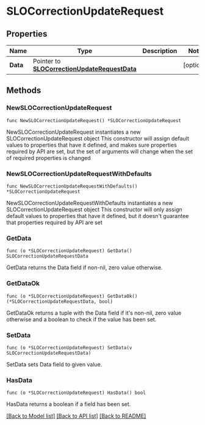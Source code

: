 # SLOCorrectionUpdateRequest

## Properties

Name | Type | Description | Notes
------------ | ------------- | ------------- | -------------
**Data** | Pointer to [**SLOCorrectionUpdateRequestData**](SLOCorrectionUpdateRequest_data.md) |  | [optional] 

## Methods

### NewSLOCorrectionUpdateRequest

`func NewSLOCorrectionUpdateRequest() *SLOCorrectionUpdateRequest`

NewSLOCorrectionUpdateRequest instantiates a new SLOCorrectionUpdateRequest object
This constructor will assign default values to properties that have it defined,
and makes sure properties required by API are set, but the set of arguments
will change when the set of required properties is changed

### NewSLOCorrectionUpdateRequestWithDefaults

`func NewSLOCorrectionUpdateRequestWithDefaults() *SLOCorrectionUpdateRequest`

NewSLOCorrectionUpdateRequestWithDefaults instantiates a new SLOCorrectionUpdateRequest object
This constructor will only assign default values to properties that have it defined,
but it doesn't guarantee that properties required by API are set

### GetData

`func (o *SLOCorrectionUpdateRequest) GetData() SLOCorrectionUpdateRequestData`

GetData returns the Data field if non-nil, zero value otherwise.

### GetDataOk

`func (o *SLOCorrectionUpdateRequest) GetDataOk() (*SLOCorrectionUpdateRequestData, bool)`

GetDataOk returns a tuple with the Data field if it's non-nil, zero value otherwise
and a boolean to check if the value has been set.

### SetData

`func (o *SLOCorrectionUpdateRequest) SetData(v SLOCorrectionUpdateRequestData)`

SetData sets Data field to given value.

### HasData

`func (o *SLOCorrectionUpdateRequest) HasData() bool`

HasData returns a boolean if a field has been set.


[[Back to Model list]](../README.md#documentation-for-models) [[Back to API list]](../README.md#documentation-for-api-endpoints) [[Back to README]](../README.md)


